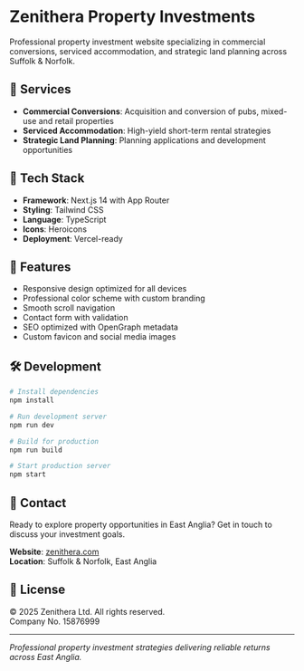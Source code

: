 # Zenithera Property Investments

Professional property investment website specializing in commercial conversions, serviced accommodation, and strategic land planning across Suffolk & Norfolk.

## 🏢 Services

- **Commercial Conversions**: Acquisition and conversion of pubs, mixed-use and retail properties
- **Serviced Accommodation**: High-yield short-term rental strategies
- **Strategic Land Planning**: Planning applications and development opportunities

## 🚀 Tech Stack

- **Framework**: Next.js 14 with App Router
- **Styling**: Tailwind CSS
- **Language**: TypeScript
- **Icons**: Heroicons
- **Deployment**: Vercel-ready

## 🎨 Features

- Responsive design optimized for all devices
- Professional color scheme with custom branding
- Smooth scroll navigation
- Contact form with validation
- SEO optimized with OpenGraph metadata
- Custom favicon and social media images

## 🛠️ Development

```bash
# Install dependencies
npm install

# Run development server
npm run dev

# Build for production
npm run build

# Start production server
npm start
```

## 📱 Contact

Ready to explore property opportunities in East Anglia? Get in touch to discuss your investment goals.

**Website**: [zenithera.com](https://zenithera.com)  
**Location**: Suffolk & Norfolk, East Anglia

## 📄 License

© 2025 Zenithera Ltd. All rights reserved.  
Company No. 15876999

---

*Professional property investment strategies delivering reliable returns across East Anglia.*
